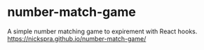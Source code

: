 # number-match-game
A simple number matching game to expirement with React hooks.
https://nickspra.github.io/number-match-game/
